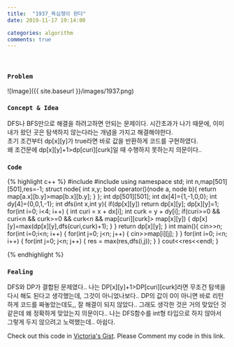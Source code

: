 ```yaml
---
title:  "1937_욕심쟁이 판다"
date: 2019-11-17 19:14:00

categories: algorithm
comments: true
---
```


<br>

### `Problem`
![Image]({{ site.baseurl }}/images/1937.png)
<br>

### `Concept & Idea`
DFS나 BFS만으로 해결을 하려고하면 안되는 문제이다. 시간초과가 나기 때문에, 이미 내가 왔던 곳은 탐색하지 않는다라는 개념을 가지고 해결해야한다. <br>
초기 조건부터 dp[x][y]가 true라면 바로 값을 반환하게 코드를 구현하였다. <br>
왜 조건문에 dp[x][y]+1>dp[curi][curk]일 때 수행하지 못하는지 의문이다.. <br>

### `Code`
{% highlight c++ %}
#include <iostream>
#include <queue>
using namespace std;
int n,map[501][501],res=-1;
struct node{
    int x,y;
    bool operator()(node a, node b){
        return map[a.x][b.y]>map[b.x][b.y];
    }
};
int dp[501][501];
int dx[4]={1,-1,0,0};
int dy[4]={0,0,1,-1};
int dfs(int x,int y){
    if(dp[x][y])
        return dp[x][y];
    dp[x][y]=1;
    for(int i=0; i<4; i++) {
        int curi = x + dx[i];
        int curk = y + dy[i];
        if(curi>=0 && curi<n && curk>=0 && curk<n && map[curi][curk]> map[x][y]) {
            dp[x][y]=max(dp[x][y],dfs(curi,curk)+1);
        }
    }
    return dp[x][y];
}
int main(){
    cin>>n;
    for(int i=0;i<n; i++) {
        for(int j=0; j<n; j++) {
            cin>>map[i][j];
        }
    }
    for(int i=0; i<n; i++) {
        for(int j=0; j<n; j++) {
            res = max(res,dfs(i,j));
        }
    }
    cout<<res<<endl;
}

{% endhighlight %}

### `Fealing`
DFS와 DP가 결합된 문제였다.. 나는 DP[x][y]+1>DP[curi][curk]라면 무조건 탐색을 다시 해도 된다고 생각했는데, 그것이 아니었나보다..
DP의 값이 0이 아니면 바로 리턴하게 코드를 짜놓았는데도,, 잘 해결이 되지 않았다..
그래도 생각한 것은 거의 맞았던 것 같은데 왜 정확하게 맞았는지 의문이다.. 나는 DFS함수를 int형 타입으로 하지 않아서 그렇게 두지 않으려고 노력했는데.. 아쉽다.


Check out this code in [Victoria's Gist][Vic's gist]. Please Comment my code in this link.

[Vic's gist]: https://gist.github.com/victoriagjh/ceab05b55cc75b12ad8e5043b0b6544a
